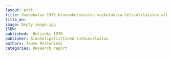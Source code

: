```yaml
---
layout: post
title: Vuodenalun 1975 hinnankorotusten vaikutuksia helsinkiläisten alkoholinkäyttöön. Alkoholipoliittisen tutkimuslaitoksen tutkimusseloste 104/1976. (32 s. + liitteitä)
title_en:  
image: Empty image.jpg
ISBN: 
published:  Helsinki 1976 
publisher: Alkoholipoliittinen tutkimuslaitos
authors: Teuvo Peltoniemi
categories: Research report
---
```

